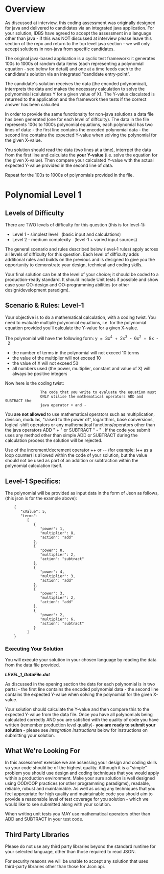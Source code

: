 # Overview
As discussed at interview, this coding assessment was originally designed for java and delivered to candidates via an integrated java application.
For your solution, IDBS have agreed to accept the assessment in a language other than java - if this was NOT discussed at interview please leave 
this section of the repo and return to the top level java section - we will only accept solutions in non-java from specific candidates.

The original java-based application is a cyclic test framework: it generates 100s to 1000s of random data items (each representing a polynomial equation - see below for detail) 
and one at a time feeds each to the candidate's solution via an integrated "candidate entry-point".

The candidate's solution receives the data (the encoded polynomical), interrprets the data and makes the necessary calculation to solve the polynominial (calulates Y for a given value of X). 
The Y-value claculated is returned to the application and the framework then tests if the correct answer has been calculted.

In order to provide the same functionaity for non-java solutions a data file has been generated (one for each level of diffculty). 
The data in the file represents 100s to 1000s polynomial equations, each polynomial has two lines of data:
	 - the first line contains the encoded polynomial data
	 - the second line contains the expected Y-value when solving the polynomial for the given X-value.
	 
You solution should read the data (two lines at a time), interrpet the data from the first line and calculate the **your Y-value** (i.e. solve the equation for the given X-value). 
Then compare your calculated Y-value with the actual expected Y-value provided in the second line of data.

Repeat for the 100s to 1000s of polynomials provided in the file.


# Polynomial Level 1

## Levels of Difficulty
There are TWO levels of difficulty for this question (this is for level-1):
 - Level 1 - simplest level&nbsp;&nbsp;&nbsp;(basic input and calculations)
 - Level 2 - medium complexity&nbsp;&nbsp;&nbsp;(level-1 + varied input sources)

The general scenario and rules described below (level-1 rules)
apply across all levels of difficulty for this question. Each level
of difficulty adds additional rules and builds on the previous and
is designed to give you the opportunity to demonstrate your design,
technical and coding skills. 

Your final solution
can be at the level of your choice; it should be coded to a production-ready standard. 
It should include Unit tests if possible and show case
your OO-design and OO-programming abilities (or other design/development paradigm).

## Scenario &amp; Rules: Level-1
Your objective is to do a mathematical calculation, with a
coding twist. You need to evaluate multiple polynomial
equations,&nbsp;i.e.&nbsp;for the polynomial equation provided
you'll calculate the Y-value for a given X-value.

The polynomial will have the following form: y&nbsp;&nbsp;=&nbsp;&nbsp;3x<sup>4</sup>&nbsp;&nbsp;+&nbsp;&nbsp;2x<sup>3</sup>&nbsp;&nbsp;-&nbsp;&nbsp;6x<sup>2</sup>&nbsp;&nbsp;+&nbsp;&nbsp;8x&nbsp;&nbsp;-&nbsp;&nbsp;2

 - the number of terms in the polynomial will not exceed 10 terms
 - the value of the multiplier will not exceed 10
 - the value of X will not exceed 50
 - all numbers used (the power, multiplier, constant and value of X) will always be positive integers


Now here is the coding twist:

					The code that you write to evaluate the equation must
					ONLY utilise the mathematical operators ADD and SUBTRACT the
					java operator + and -

You **are not allowed** to use mathematical operators such as
multiplication, division, modulas, "raised to the power of",
logarithms, base conversions, logical-shift operators or any
mathematical functions/operators other than the java operators
ADD "&nbsp;+&nbsp;" or SUBTRACT "&nbsp;-&nbsp;"&nbsp;. If the code you
submit uses any method other than simple ADD or SUBTRACT during
the calculation process the solution will be rejected.

Use of the increment/decrement operator
++&nbsp;or&nbsp;-- (for example: i++ as a loop counter) is
allowed within the code of your solution, but the value should
not be used as part of an addition or subtraction within the
polynomial calculation itself.

## Level-1 Specifics:
The polynomial will be provided as input data
in the form of Json as follows, (this json is for the example
above):

		{
		   "xValue": 5,
		   "terms":
			  [
				 {
					"power": 1,
					"multiplier": 8,
					"action": "add"
				 },
				 {
					"power": 0,
					"multiplier": 2,
					"action": "subtract"
				 },
				 {
					"power": 4,
					"multiplier": 3,
					"action": "add"
				 },
				 {
					"power": 3,
					"multiplier": 2,
					"action": "add"
				 },
				 {
					"power": 2,
					"multiplier": 6,
					"action": "subtract"
				 }
			  ]
		} 


### Executing Your Solution
You will execute your solution in your chosen language by reading the data from the data file provided.

***LEVEL_1_DataFile.dat***

As discussed in the opening section the data for each polynomial is in two parts:
	 - the first line contains the encoded polynomial data
	 - the second line contains the expected Y-value when solving the polynomial for the given X-value.

Your solution should calculate the Y-value and then compare this to the expected Y-value from the data file.
Once you have all polynomials being calculated correctly AND you are satisfied with the quality of code you have
written (remember production level quality)- **you are ready to submit your solution** - 
please see *Integration Instructions* below for instructions on submitting your solution.

## What We're Looking For
In this assessment exercise we are assessing your design
and coding skills so your code should be of the highest quality.
Although it is a "simple" problem you should use design and coding
techniques that you would apply within a production environment.
Make your sure solution is well designed using OOD/OOP practices (or other 
programming paradigms), readable, reliable, robust
and maintainable. As well as using any techniques that you feel
appropriate for high quality and maintainable code you should aim
to provide a reasonable level of test coverage for you solution -
which we would like to see submitted along with your solution.


When writing unit tests you MAY use mathematical operators
other than ADD and SUBTRACT in your test code.

## Third Party Libraries
Please do not use any third party libraries beyond the standard runtime for your selected language, 
other than those required to read JSON.

For security reasons we will be unable to accept any solution that uses third-party libraries other 
than those for Json api.
